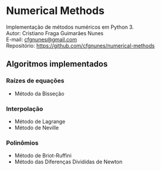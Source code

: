 # Numerical Methods
Implementação de métodos numéricos em Python 3.  
Autor: Cristiano Fraga Guimarães Nunes  
E-mail: <cfgnunes@gmail.com>  
Repositório: https://github.com/cfgnunes/numerical-methods

## Algoritmos implementados

### Raízes de equações
- Método da Bisseção

### Interpolação
- Método de Lagrange
- Método de Neville

### Polinômios
- Método de Briot-Ruffini
- Método das Diferenças Divididas de Newton
